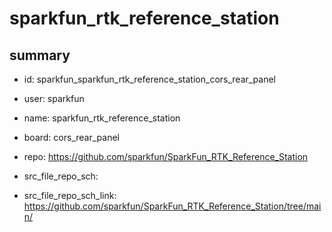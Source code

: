 # sparkfun_rtk_reference_station
 
## summary 
* id: sparkfun_sparkfun_rtk_reference_station_cors_rear_panel
* user: sparkfun
* name: sparkfun_rtk_reference_station
* board: cors_rear_panel
* repo: https://github.com/sparkfun/SparkFun_RTK_Reference_Station



* src_file_repo_sch: 
* src_file_repo_sch_link: https://github.com/sparkfun/SparkFun_RTK_Reference_Station/tree/main/






